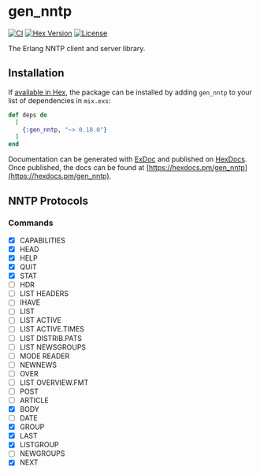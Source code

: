 # gen_nntp

[![CI](https://github.com/sntran/gen_nntp/actions/workflows/elixir.yml/badge.svg)](https://github.com/sntran/gen_nntp/actions/workflows/elixir.yml)
[![Hex Version](https://img.shields.io/hexpm/v/gen_nntp.svg)](https://hex.pm/packages/gen_nntp)
[![License](https://img.shields.io/github/license/sntran/gen_nntp.svg)](https://choosealicense.com/licenses/apache-2.0/)

The Erlang NNTP client and server library.

## Installation

If [available in Hex](https://hex.pm/docs/publish), the package can be installed
by adding `gen_nntp` to your list of dependencies in `mix.exs`:

```elixir
def deps do
  [
    {:gen_nntp, "~> 0.18.0"}
  ]
end
```

Documentation can be generated with [ExDoc](https://github.com/elixir-lang/ex_doc)
and published on [HexDocs](https://hexdocs.pm). Once published, the docs can
be found at [https://hexdocs.pm/gen_nntp](https://hexdocs.pm/gen_nntp).

## NNTP Protocols

### Commands

- [x] CAPABILITIES
- [x] HEAD
- [x] HELP
- [x] QUIT
- [x] STAT
- [ ] HDR
- [ ] LIST HEADERS
- [ ] IHAVE
- [ ] LIST
- [ ] LIST ACTIVE
- [ ] LIST ACTIVE.TIMES
- [ ] LIST DISTRIB.PATS
- [ ] LIST NEWSGROUPS
- [ ] MODE READER
- [ ] NEWNEWS
- [ ] OVER
- [ ] LIST OVERVIEW.FMT
- [ ] POST
- [ ] ARTICLE
- [x] BODY
- [ ] DATE
- [x] GROUP
- [x] LAST
- [x] LISTGROUP
- [ ] NEWGROUPS
- [x] NEXT
